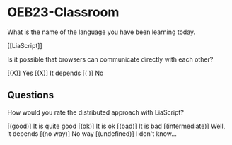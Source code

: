 # OEB23-Classroom

What is the name of the language you have been learning today.

[[LiaScript]]

Is it possible that browsers can communicate directly with each other?

[(X)] Yes
[(X)] It depends
[( )] No

## Questions

How would you rate the distributed approach with LiaScript?

[(good)]         It is quite good
[(ok)]           It is ok
[(bad)]          It is bad
[(intermediate)] Well, it depends
[(no way)]       No way
[(undefined)]    I don't know...